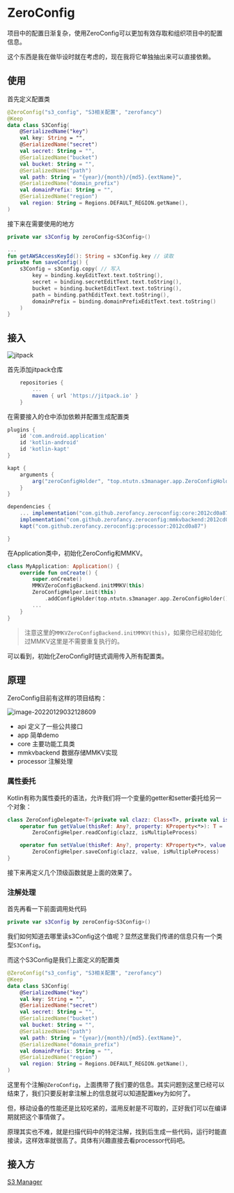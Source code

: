 # ZeroConfig

项目中的配置日渐复杂，使用ZeroConfig可以更加有效存取和组织项目中的配置信息。

这个东西是我在做毕设时就在考虑的，现在我将它单独抽出来可以直接依赖。

## 使用

首先定义配置类

```kotlin
@ZeroConfig("s3_config", "S3相关配置", "zerofancy")
@Keep
data class S3Config(
    @SerializedName("key")
    val key: String = "",
    @SerializedName("secret")
    val secret: String = "",
    @SerializedName("bucket")
    val bucket: String = "",
    @SerializedName("path")
    val path: String = "{year}/{month}/{md5}.{extName}",
    @SerializedName("domain_prefix")
    val domainPrefix: String = "",
    @SerializedName("region")
    val region: String = Regions.DEFAULT_REGION.getName(),
)
```

接下来在需要使用的地方

```kotlin
private var s3Config by zeroConfig<S3Config>()

...
fun getAWSAccessKeyId(): String = s3Config.key // 读取
private fun saveConfig() {
    s3Config = s3Config.copy( // 写入
        key = binding.keyEditText.text.toString(),
        secret = binding.secretEditText.text.toString(),
        bucket = binding.bucketEditText.text.toString(),
        path = binding.pathEditText.text.toString(),
        domainPrefix = binding.domainPrefixEditText.text.toString()
    )
}

```



## 接入

![jitpack](https://jitpack.io/v/zerofancy/zeroconfig.svg)

首先添加jitpack仓库

```groovy
    repositories {
		...
        maven { url 'https://jitpack.io' }
    }
```

在需要接入的仓中添加依赖并配置生成配置类

```groovy
plugins {
    id 'com.android.application'
    id 'kotlin-android'
    id 'kotlin-kapt'
}

kapt {
    arguments {
        arg("zeroConfigHolder", "top.ntutn.s3manager.app.ZeroConfigHolder")
    }
}

dependencies {
	... implementation("com.github.zerofancy.zeroconfig:core:2012cd0a87")
    implementation("com.github.zerofancy.zeroconfig:mmkvbackend:2012cd0a87")
    kapt("com.github.zerofancy.zeroconfig:processor:2012cd0a87")

}
```

在Application类中，初始化ZeroConfig和MMKV。

```kotlin
class MyApplication: Application() {
    override fun onCreate() {
        super.onCreate()
        MMKVZeroConfigBackend.initMMKV(this)
        ZeroConfigHelper.init(this)
            .addConfigHolder(top.ntutn.s3manager.app.ZeroConfigHolder())
        ...
    }
}
```

> 注意这里的`MMKVZeroConfigBackend.initMMKV(this)`，如果你已经初始化过MMKV这里是不需要重复执行的。

可以看到，初始化ZeroConfig时链式调用传入所有配置类。

## 原理

ZeroConfig目前有这样的项目结构：

![image-20220129032128609](https://images.ntutn.top/2022/01/562b34d29a3117fcf8beb52586c92636.png)

- api 定义了一些公共接口
- app 简单demo
- core 主要功能工具类
- mmkvbackend 数据存储MMKV实现
- processor 注解处理

### 属性委托

Kotlin有称为属性委托的语法，允许我们将一个变量的getter和setter委托给另一个对象：

```kotlin
class ZeroConfigDelegate<T>(private val clazz: Class<T>, private val isMultipleProcess: Boolean = false) {
    operator fun getValue(thisRef: Any?, property: KProperty<*>): T =
        ZeroConfigHelper.readConfig(clazz, isMultipleProcess)

    operator fun setValue(thisRef: Any?, property: KProperty<*>, value: T?) =
        ZeroConfigHelper.saveConfig(clazz, value, isMultipleProcess)
}
```

接下来再定义几个顶级函数就是上面的效果了。

### 注解处理

首先再看一下前面调用处代码

```kotlin
private var s3Config by zeroConfig<S3Config>()
```

我们如何知道去哪里读s3Config这个值呢？显然这里我们传递的信息只有一个类型`S3Config`。

而这个S3Config是我们上面定义的配置类

```kotlin
@ZeroConfig("s3_config", "S3相关配置", "zerofancy")
@Keep
data class S3Config(
    @SerializedName("key")
    val key: String = "",
    @SerializedName("secret")
    val secret: String = "",
    @SerializedName("bucket")
    val bucket: String = "",
    @SerializedName("path")
    val path: String = "{year}/{month}/{md5}.{extName}",
    @SerializedName("domain_prefix")
    val domainPrefix: String = "",
    @SerializedName("region")
    val region: String = Regions.DEFAULT_REGION.getName(),
)
```

这里有个注解`@ZeroConfig`，上面携带了我们要的信息。其实问题到这里已经可以结束了，我们只要反射拿注解上的信息就可以知道配置key为如何了。

但，移动设备的性能还是比较吃紧的，滥用反射是不可取的，正好我们可以在编译期就把这个事情做了。

原理其实也不难，就是扫描代码中的特定注解，找到后生成一些代码，运行时能直接读，这样效率就很高了。具体有兴趣直接去看processor代码吧。

## 接入方

[S3 Manager](https://github.com/zerofancy/s3manager)
